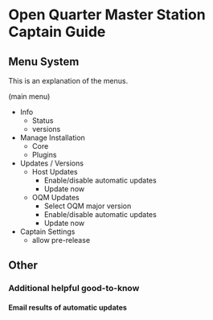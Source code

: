 # Open Quarter Master Station Captain Guide

## Menu System

This is an explanation of the menus.

(main menu)
- Info
  - Status
  - versions
- Manage Installation
  - Core
  - Plugins
- Updates / Versions
  - Host Updates
    - Enable/disable automatic updates
    - Update now
  - OQM Updates
    - Select OQM major version
    - Enable/disable automatic updates
    - Update now
- Captain Settings
  - allow pre-release


## Other

### Additional helpful good-to-know

#### Email results of automatic updates


